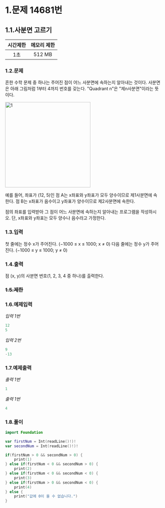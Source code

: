 # 1.문제 14681번

## 1.1.사분면 고르기

시간제한|메모리 제한
|:---:|:---:|
|1초|512 MB

### 1.2.문제
흔한 수학 문제 중 하나는 주어진 점이 어느 사분면에 속하는지 알아내는 것이다. 사분면은 아래 그림처럼 1부터 4까지 번호를 갖는다. "Quadrant n"은 "제n사분면"이라는 뜻이다.

<img width="276" alt="1" src="https://user-images.githubusercontent.com/45344633/77875511-3e550000-728b-11ea-958f-60c60ee91403.png">

예를 들어, 좌표가 (12, 5)인 점 A는 x좌표와 y좌표가 모두 양수이므로 제1사분면에 속한다. 점 B는 x좌표가 음수이고 y좌표가 양수이므로 제2사분면에 속한다.

점의 좌표를 입력받아 그 점이 어느 사분면에 속하는지 알아내는 프로그램을 작성하시오. 단, x좌표와 y좌표는 모두 양수나 음수라고 가정한다.

### 1.3.입력
첫 줄에는 정수 x가 주어진다. (−1000 ≤ x ≤ 1000; x ≠ 0) 다음 줄에는 정수 y가 주어진다. (−1000 ≤ y ≤ 1000; y ≠ 0)

### 1.4.출력
점 (x, y)의 사분면 번호(1, 2, 3, 4 중 하나)를 출력한다.

### ~~1.5.제한~~

### 1.6.예제입력
*입력 1번*
```swift
12
5
```
*입력 2번*
```swift
9
-13
```

### 1.7.예제출력
*출력 1번*
```swift
1
 ```
 *출력 1번*
```swift
4
 ```

### 1.8.풀이
```swift
import Foundation

var firstNum = Int(readLine()!)!
var secondNum = Int(readLine()!)!

if(firstNum > 0 && secondNum > 0) {
    print(1)
} else if(firstNum < 0 && secondNum > 0) {
    print(2)
} else if(firstNum < 0 && secondNum < 0) {
    print(3)
} else if(firstNum > 0 && secondNum < 0) {
    print(4)
} else {
    print("값에 0이 올 수 없습니다.")
}
```
